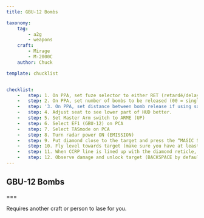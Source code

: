 ```yaml
---
title: GBU-12 Bombs

taxonomy:
    tag:
        - a2g
        - weapons
    craft:
        - Mirage
        - M-2000C
    author: Chuck

template: chucklist


checklist:
    -   step: 1. On PPA, set fuze selector to either RET (retardé/delayed fuze) or INST (instantaneous fuze)
    -   step: 2. On PPA, set number of bombs to be released (00 = single)
    -   step: '3. On PPA, set distance between bomb release if using salvo (ex: 02 = 20 m)'
    -   step: 4. Adjust seat to see lower part of HUD better.
    -   step: 5. Set Master Arm switch to ARME (UP)
    -   step: 6. Select EF1 (GBU-12) on PCA
    -   step: 7. Select TASmode on PCA
    -   step: 8. Turn radar power ON (EMISSION)
    -   step: 9. Put diamond close to the target and press the “MAGIC SLAVE/AG DESIGNATE” button on your HOTAS. Target will be marked with a cross as you designate it in order to bomb somewhat close to the actual target. The bomb itself will then track the laser spot lased the JTAC independently to your aircraft..
    -   step: 10. Fly level towards target (make sure you have at least 2000 ft of clearance). Horizontal CCRP line will show up when you are 15 seconds from target.
    -   step: 11. When CCRP line is lined up with the diamond reticle, press and hold WEAPON RELEASE button (SPACE by default).
    -   step: 12. Observe damage and unlock target (BACKSPACE by default).
---
```


## GBU-12 Bombs

===

Requires another craft or person to lase for you.

